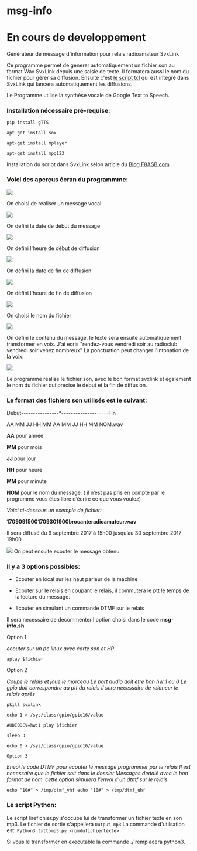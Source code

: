 # msg-info

#  **En cours de developpement**

Générateur de message d'information pour relais radioamateur SvxLink

Ce programme permet de generer automatiquement un fichier son au format Wav SvxLink depuis une saisie de texte. Il formatera aussi le nom du fichier pour gérer sa diffusion. Ensuite c'est [le script tcl](http://blog.f8asb.com/2017/09/17/svxlink-messages-dinformations-programmes/) qui est integré dans SvxLink qui lancera automatiquement les diffusions.

Le Programme utilise la synthèse vocale de Google Text to Speech. 

 
### Installation nécessaire pré-requise:

`pip install gTTS`

`apt-get install sox`

`apt-get install mplayer`

`apt-get install mpg123`


Installation du script dans SvxLink selon article du
[Blog F8ASB.com](http://blog.f8asb.com/2017/09/17/svxlink-messages-dinformations-programmes/)


### Voici des aperçus écran du programmme:

![](http://blog.f8asb.com/wp-content/uploads/2022/08/msginfo01.png)

On choisi de réaliser un message vocal

![](http://blog.f8asb.com/wp-content/uploads/2022/08/msginfo02.png)

On defini la date de début du message

![](http://blog.f8asb.com/wp-content/uploads/2022/08/msginfo03.png)

On defini l'heure de début de diffusion

![](http://blog.f8asb.com/wp-content/uploads/2022/08/msginfo04.png)

On défini la date de fin de diffusion

![](http://blog.f8asb.com/wp-content/uploads/2022/08/msginfo05.png)

On défini l'heure de fin de diffusion

![](http://blog.f8asb.com/wp-content/uploads/2022/08/msginfo06.png)

On choisi le nom du fichier

![](http://blog.f8asb.com/wp-content/uploads/2022/08/msginfo07.png)

On defini le contenu du message, le texte sera ensuite automatiquement transformer en voix. J'ai ecris "rendez-vous vendredi soir au radioclub vendredi soir venez nombreux"
La ponctuation peut changer l'intonation de la voix.

![](http://blog.f8asb.com/wp-content/uploads/2022/08/msginfo09.png)

Le programme réalise le fichier son, avec le bon format svxlink et également le nom du fichier qui precise le debut et la fin de diffusion.

### Le format des fichiers son utilisés est le suivant:

Début----------------*--------------------Fin

AA MM JJ HH MM AA MM JJ HH MM NOM.wav

**AA** pour année

**MM** pour mois

**JJ** pour jour

**HH** pour heure

**MM** pour minute

**NOM** pour le nom du message. ( il n’est pas pris en compte par le programme vous êtes libre d’écrire ce que vous voulez)

*Voici ci-dessous un exemple de fichier:*

**17090915001709301900brocanteradioamateur.wav**

Il sera diffusé du 9 septembre 2017 à 15h00 jusqu’au 30 septembre 2017 19h00.


![](http://blog.f8asb.com/wp-content/uploads/2022/08/msginfo08.png)
On peut ensuite ecouter le message obtenu

### Il y a 3 options possibles:

* Ecouter en local sur les haut parleur de la machine

* Ecouter sur le relais en coupant le relais, il commutera le ptt le temps de la lecture du message.

* Ecouter en simulant un commande DTMF sur le relais

Il sera necessaire de decommenter l'option choisi dans le code **msg-info.sh**.


Option 1


*ecouter sur un pc linux avec carte son et HP*

`aplay $fichier`


Option 2


 *Coupe le relais et joue le morceau
 Le port audio doit etre bon hw:1 ou 0
 Le gpio doit correspondre au ptt du relais
 Il sera necessaire de relancer le relais après*

`pkill svxlink`

`echo 1 > /sys/class/gpio/gpio16/value`

`AUDIODEV=hw:1 play $fichier`

`sleep 3`

`echo 0 > /sys/class/gpio/gpio16/value`


`Option 3`


*Envoi le code DTMF pour ecouter le message programmer par le relais
Il est necessaire que le fichier soit dans le dossier Messages deddié
avec le bon format de nom.
cette option simulera l'envoi d'un dtmf sur le relais*

`echo "10#" > /tmp/dtmf_vhf
echo "10#" > /tmp/dtmf_uhf`

### Le script Python:

Le script lirefichier.py s'occupe lui de transformer un fichier texte en son mp3.
Le fichier de sortie s'appellera `Output.mp3`
La commande d'utilsation est:
`Python3 txttomp3.py <nomdufichiertexte>`

Si vous le transformer en executable la commande ./ remplacera python3.
